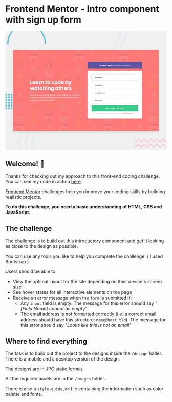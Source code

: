 # Frontend Mentor - Intro component with sign up form

![Design preview for the Intro component with sign up form coding challenge](./design/desktop-preview.jpg)

## Welcome! 👋

Thanks for checking out my approach to this front-end coding challenge. You can see my code in action [here](https://lucidreamer421.github.io/Frontend-Mentor-Intro-component-with-sign-up-form/).

[Frontend Mentor](https://www.frontendmentor.io) challenges help you improve your coding skills by building realistic projects.

**To do this challenge, you need a basic understanding of HTML, CSS and JavaScript.**

## The challenge

The challenge is to build out this introductory component and get it looking as close to the design as possible.

You can use any tools you like to help you complete the challenge. ( I used Bootstrap )

Users should be able to:

- View the optimal layout for the site depending on their device's screen size
- See hover states for all interactive elements on the page
- Receive an error message when the `form` is submitted if:
  - Any `input` field is empty. The message for this error should say *"[Field Name] cannot be empty"*
  - The email address is not formatted correctly (i.e. a correct email address should have this structure: `name@host.tld`). The message for this error should say *"Looks like this is not an email"*

## Where to find everything

The task is to build out the project to the designs inside the `/design` folder. There is a mobile and a desktop version of the design. 

The designs are in JPG static format.

All the required assets are in the `/images` folder.

There is also a `style-guide.md` file containing the information such as color palette and fonts.
